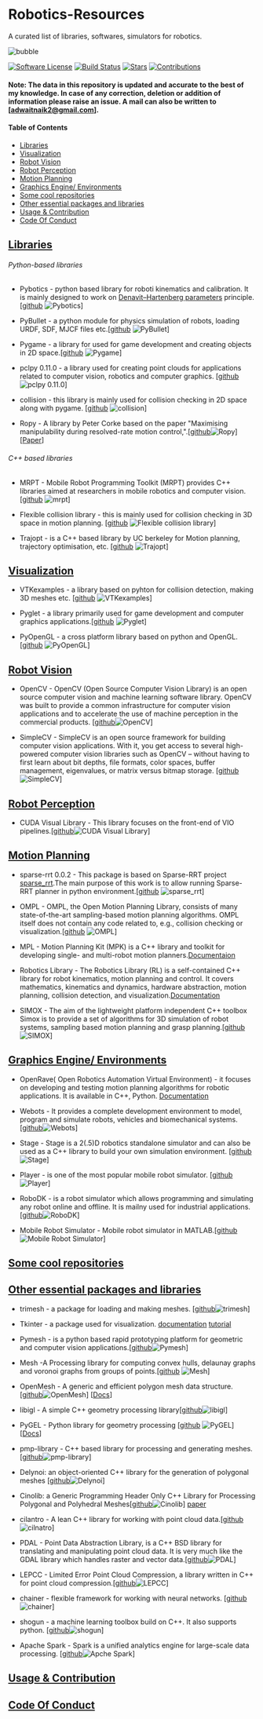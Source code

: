 # Robotics-Resources
A curated list of libraries, softwares, simulators for robotics. 


![bubble](https://github.com/addy1997/Robotics-Resources/blob/master/robot.gif)


[![Software License](https://img.shields.io/badge/license-MIT-brightgreen.svg)](LICENSE)  [![Build Status](https://ci.appveyor.com/api/projects/status/8e784doc5sye7c41?svg=true)](https://ci.appveyor.com/project/addy1997/Robotics-Resources) [![Stars](https://img.shields.io/github/stars/addy1997/Robotics-Resources.svg?style=flat&label=Star&maxAge=86400)](STARS)  [![Contributions](https://img.shields.io/github/commit-activity/m/addy1997/Robotics-Resources.svg?color=%09%2346c018)](https://github.com/addy1997/Robotics-Resources/graphs/commit-activity)




#### Note: The data in this repository is updated and accurate to the best of my knowledge. In case of any correction, deletion  or addition of information please raise an issue. A mail can also be written to [adwaitnaik2@gmail.com].


#### Table of Contents
* [Libraries](#libraries)
* [Visualization](#Visualization)
* [Robot Vision](#robot-vision)
* [Robot Perception](#robot-perception)
* [Motion Planning](#Motion-planning)
* [Graphics Engine/ Environments](#graphics-engine)
* [Some cool repositories](#some-cool-repositories)
* [Other essential packages and libraries](#other-essential-packages-and-libraries)
* [Usage & Contribution](#usage-and-contribution)
* [Code Of Conduct](#code-of-conduct)


## [Libraries](#Robotics-Resources)

###### Python-based libraries

* Pybotics - python based library for roboti kinematics and calibration. It is mainly designed to work on [Denavit–Hartenberg parameters](https://en.wikipedia.org/wiki/Denavit%E2%80%93Hartenberg_parameters#Modified_DH_parameters) principle. [[github](https://github.com/nnadeau/pybotics) ![Pybotics](https://img.shields.io/github/stars/nnadeau/pybotics.svg?style=flat&label=Star&maxAge=86400)]

* PyBullet - a python module for physics simulation of robots, loading URDF, SDF, MJCF files etc.[[github](https://github.com/bulletphysics/bullet3) ![PyBullet](https://img.shields.io/github/stars/bulletphysics/bullet3.svg?style=flat&label=Star&maxAge=86400)] 

* Pygame - a library for used for game development and creating objects in 2D space.[[github](https://github.com/pygame/pygame)  ![Pygame](https://img.shields.io/github/stars/pygame/pygame.svg?style=flat&label=Star&maxAge=86400)]


* pclpy 0.11.0 - a library used for creating point clouds for applications related to computer vision, robotics and computer graphics. [[github](https://github.com/davidcaron/pclpy) ![pclpy 0.11.0](https://img.shields.io/github/stars/davidcaron/pclpy.svg?style=flat&label=Star&maxAge=86400)]

* collision - this library is mainly used for collision checking in 2D space along with pygame. [[github](https://github.com/qwertyquerty/collision) ![collision](https://img.shields.io/github/stars/qwertyquerty/collision.svg?style=flat&label=Star&maxAge=86400)]

* Ropy - A library by Peter Corke based on the paper "Maximising manipulability during resolved-rate motion control,".[[github](https://github.com/jhavl/ropy)![Ropy](https://img.shields.io/github/stars/jhavl/ropy.svg?style=flat&label=Star&maxAge=86400)][[Paper](https://arxiv.org/abs/2002.11901)]


###### C++ based libraries

* MRPT - Mobile Robot Programming Toolkit (MRPT) provides C++ libraries aimed at researchers in mobile robotics and computer vision. [[github](https://github.com/MRPT/mrpt) ![mrpt](https://img.shields.io/github/stars/MRPT/mrpt.svg?style=flat&label=Star&maxAge=86400)]

* Flexible collision library - this is mainly used for collision checking in 3D space in motion planning. [[github](https://github.com/flexible-collision-library/fcl) ![Flexible collision library](https://img.shields.io/github/stars/flexible-collision-library/fcl.svg?style=flat&label=Star&maxAge=86400)]

* Trajopt - is a C++ based library by UC berkeley for Motion planning, trajectory optimisation, etc. [[github](https://github.com/joschu/trajopt) ![Trajopt](https://img.shields.io/github/stars/joschu/trajopt.svg?style=flat&label=Star&maxAge=86400)]


## [Visualization](#Robotics-Resources)

* VTKexamples - a library based on pyhton for collision detection, making 3D meshes etc. [[github](https://github.com/lorensen/VTKExamples) ![VTKexamples](https://img.shields.io/github/stars/lorensen/VTKExamples.svg?style=flat&label=Star&maxAge=86400)]

* Pyglet - a library primarily used for game development and computer graphics applications.[[github](https://github.com/pyglet/pyglet) ![Pyglet](https://img.shields.io/github/stars/pyglet/pyglet.svg?style=flat&label=Star&maxAge=86400)]

* PyOpenGL - a cross platform library based on python and OpenGL. [[github](https://github.com/mcfletch/pyopengl) ![PyOpenGL](https://img.shields.io/github/stars/mcfletch/pyopengl.svg?style=flat&label=Star&maxAge=86400)]

## [Robot Vision](#Robotics-Resources)

* OpenCV - OpenCV (Open Source Computer Vision Library) is an open source computer vision and machine learning software library. OpenCV was built to provide a common infrastructure for computer vision applications and to accelerate the use of machine perception in the commercial products. [[github](https://github.com/opencv/opencv)![OpenCV](https://img.shields.io/github/stars/opencv/opencv.svg?style=flat&label=Star&maxAge=86400)]

* SimpleCV - SimpleCV is an open source framework for building computer vision applications. With it, you get access to several high-powered computer vision libraries such as OpenCV – without having to first learn about bit depths, file formats, color spaces, buffer management, eigenvalues, or matrix versus bitmap storage. [[github](https://github.com/sightmachine/SimpleCV)![SimpleCV](https://img.shields.io/github/stars/sightmachine/SimpleCV.svg?style=flat&label=Star&maxAge=86400)]

## [Robot Perception](#Robotics-Resources)

* CUDA Visual Library - This library focuses on the front-end of VIO pipelines.[[github](https://github.com/uzh-rpg/vilib)![CUDA Visual Library](https://img.shields.io/github/stars/uzh-rpg/vilib.svg?style=flat&label=Star&maxAge=86400)]

## [Motion Planning](#Robotics-Resources)

* sparse-rrt 0.0.2 - This package is based on Sparse-RRT project [sparse_rrt](https://bitbucket.org/pracsys/sparse_rrt/).The main purpose of this work is to allow running Sparse-RRT planner in python environment.[[github](https://github.com/olegsinyavskiy/sparse_rrt) ![sparse_rrt](https://img.shields.io/github/stars/olegsinyavskiy/sparse_rrt.svg?style=flat&label=Star&maxAge=86400)]

* OMPL - OMPL, the Open Motion Planning Library, consists of many state-of-the-art sampling-based motion planning algorithms. OMPL itself does not contain any code related to, e.g., collision checking or visualization.[[github](https://github.com/ompl/ompl) ![OMPL](https://img.shields.io/github/stars/ompl/ompl.svg?style=flat&label=Star&maxAge=86400)]

* MPL - Motion Planning Kit (MPK) is a C++ library and toolkit for developing single- and multi-robot motion planners.[Documentaion](http://ai.stanford.edu/~mitul/mpk/)

* Robotics Library - The Robotics Library (RL) is a self-contained C++ library for robot kinematics, motion planning and control. It covers mathematics, kinematics and dynamics, hardware abstraction, motion planning, collision detection, and visualization.[Documentation](https://www.roboticslibrary.org/)

* SIMOX - The aim of the lightweight platform independent C++ toolbox Simox is to provide a set of algorithms for 3D simulation of robot systems, sampling based motion planning and grasp planning.[[github](https://github.com/softbankrobotics-research/Simox) ![SIMOX](https://img.shields.io/github/stars/softbankrobotics-research/Simox.svg?style=flat&label=Star&maxAge=86400)]

## [Graphics Engine/ Environments](#Robotics-Resources)

* OpenRave( Open Robotics Automation Virtual Environment) - it focuses on developing and testing motion planning algorithms for robotic applications. It is available in C++, Python. [Documentation](http://openrave.org/docs/latest_stable/)

* Webots - It provides a complete development environment to model, program and simulate robots, vehicles and biomechanical systems.[[github](https://github.com/cyberbotics/webots)![Webots](https://img.shields.io/github/stars/cyberbotics/webots.svg?style=flat&label=Star&maxAge=86400)]

* Stage - Stage is a 2(.5)D robotics standalone simulator and can also be used as a C++ library to build your own simulation environment. [[github](https://github.com/rtv/Stage)![Stage](https://img.shields.io/github/stars/rtv/Stage.svg?style=flat&label=Star&maxAge=86400)]

* Player - is one of the most popular mobile robot simulator. [[github](https://github.com/playerproject/player)![Player](https://img.shields.io/github/stars/playerproject/player.svg?style=flat&label=Star&maxAge=86400)]

* RoboDK - is a robot simulator which allows programming and simulating any robot online and offline. It is mailny used for industrial applications. [[github](https://github.com/RoboDK/RoboDK-API)![RoboDK](https://img.shields.io/github/stars/RoboDK/RoboDK-API.svg?style=flat&label=Star&maxAge=86400)]

* Mobile Robot Simulator - Mobile robot simulator in MATLAB.[[github](https://github.com/sjchoi86/Mobile-robot-simulator)![Mobile Robot Simulator](https://img.shields.io/github/stars/sjchoi86/Mobile-robot-simulator.svg?style=flat&label=Star&maxAge=86400)]


## [Some cool repositories](#Robotics-Resources)

## [Other essential packages and libraries](#Robotics-Resources)

* trimesh - a package for loading and making meshes. [[github](https://github.com/mikedh/trimesh)![trimesh](https://img.shields.io/github/stars/mikedh/trimesh.svg?style=flat&label=Star&maxAge=86400)]

* Tkinter - a package used for visualization. [documentation](https://wiki.python.org/moin/TkInter)  [tutorial](https://github.com/Dvlv/Tkinter-By-Example)

* Pymesh - is a python based rapid prototyping platform for geometric and computer vision applications.[[github](https://github.com/PyMesh/PyMesh)![Pymesh](https://img.shields.io/github/stars/PyMesh/PyMesh.svg?style=flat&label=Star&maxAge=86400)]

* Mesh -A Processing library for computing convex hulls, delaunay graphs and voronoi graphs from groups of points.[[github](https://github.com/leebyron/mesh) ![Mesh](https://img.shields.io/github/stars/leebyron/Mesh.svg?style=flat&label=Star&maxAge=86400)]

* OpenMesh - A generic and efficient polygon mesh data structure. [[github](https://github.com/etlapale/OpenMesh)![OpenMesh](https://img.shields.io/github/stars/etlapale/OpenMesh.svg?style=flat&label=Star&maxAge=86400)]  [[Docs](https://www.graphics.rwth-aachen.de/software/openmesh/svn/)]

* libigl - A simple C++ geometry processing library[[github](https://github.com/libigl/libigl)![libigl](https://img.shields.io/github/stars/libigl/libigl.svg?style=flat&label=Star&maxAge=86400)]

* PyGEL - Python library for geometry processing [[github](https://github.com/janba/GEL)
![PyGEL](https://img.shields.io/github/stars/janba/GEL.svg?style=flat&label=Star&maxAge=86400)]   [[Docs](http://www2.compute.dtu.dk/projects/GEL/PyGEL/)]

* pmp-library - C++ based library for processing and generating meshes. [[github](https://github.com/pmp-library/pmp-library/)![pmp-library](https://img.shields.io/github/stars/pmp-library/pmp-library.svg?style=flat&label=Star&maxAge=86400)]

* Delynoi: an object-oriented C++ library for the generation of polygonal meshes [[github](https://github.com/cemcen/Delynoi)![Delynoi](https://img.shields.io/github/stars/cemcen/Delynoi.svg?style=flat&label=Star&maxAge=86400)]

* Cinolib: a Generic Programming Header Only C++ Library for Processing Polygonal and Polyhedral Meshes[[github](https://github.com/mlivesu/cinolib)![Cinolib](https://img.shields.io/github/stars/mlivesu/cinolib.svg?style=flat&label=Star&maxAge=86400)]  [paper](https://www.researchgate.net/publication/332496897_Cinolib_a_Generic_Programming_Header_Only_C_Library_for_Processing_Polygonal_and_Polyhedral_Meshes)

* cilantro - A lean C++ library for working with point cloud data.[[github](https://github.com/kzampog/cilantro)![cilnatro](https://img.shields.io/github/stars/kzampog/cilantro.svg?style=flat&label=Star&maxAge=86400)]

* PDAL - Point Data Abstraction Library, is a C++ BSD library for translating and manipulating point cloud data. It is very much like the GDAL library which handles raster and vector data.[[github](https://github.com/PDAL/PDAL)![PDAL](https://img.shields.io/github/stars/PDAL/PDAL.svg?style=flat&label=Star&maxAge=86400)]

* LEPCC - Limited Error Point Cloud Compression, a library written in C++ for point cloud compression.[[github](https://github.com/PDAL/lepcc)![LEPCC](https://img.shields.io/github/stars/PDAL/lepcc.svg?style=flat&label=Star&maxAge=86400)]

* chainer - flexible framework for working with neural networks. [[github](https://github.com/chainer/chainer)![chainer](https://img.shields.io/github/stars/chainer/chainer.svg?style=flat&label=Star&maxAge=86400)]

* shogun - a machine learning toolbox build on C++. It also supports python. [[github](https://github.com/shogun-toolbox/shogun)![shogun](https://img.shields.io/github/stars/shogun-toolbox/shogun.svg?style=flat&label=Star&maxAge=86400)]

* Apache Spark - Spark is a unified analytics engine for large-scale data processing. [[github](https://github.com/apache/spark)![Apche Spark](https://img.shields.io/github/stars/apache/spark.svg?style=flat&label=Star&maxAge=86400)]


## [Usage & Contribution](#Robotics-Resources)


## [Code Of Conduct](#Robotics-Resources)
























